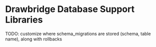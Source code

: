 # Drawbridge Database Support Libraries

TODO: customize where schema_migrations are stored (schema, table name), along with rollbacks
